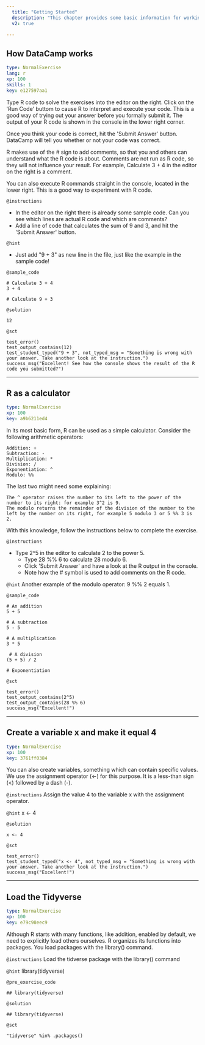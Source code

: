 ```yaml
---
  title: "Getting Started"
  description: "This chapter provides some basic information for working with R."
  v2: true

---
```

## How DataCamp works

```yaml
type: NormalExercise
lang: r
xp: 100
skills: 1
key: e127597aa1
```

Type R code to solve the exercises into the editor on the right. Click on the 'Run Code' buttom to cause R to interpret and execute your code. This is a good way of trying out your answer before you formally submit it. The output of your R code is shown in the console in the lower right corner.

Once you think your code is correct, hit the 'Submit Answer' button. DataCamp will tell you whether or not your code was correct. 

R makes use of the # sign to add comments, so that you and others can understand what the R code is about. Comments are not run as R code, so they will not influence your result. For example, Calculate 3 + 4 in the editor on the right is a comment.

You can also execute R commands straight in the console, located in the lower right. This is a good way to experiment with R code.

`@instructions`
- In the editor on the right there is already some sample code. Can you see which lines are actual R code and which are comments?
- Add a line of code that calculates the sum of 9 and 3, and hit the 'Submit Answer' button.

`@hint`
- Just add "9 + 3" as new line in the file, just like the example in the sample code!


`@sample_code`
```{r}
# Calculate 3 + 4
3 + 4

# Calculate 9 + 3
```
`@solution`
```{r}
12
```
`@sct`
```{r}
test_error()
test_output_contains(12)
test_student_typed("9 + 3", not_typed_msg = "Something is wrong with your answer. Take another look at the instruction.")
success_msg("Excellent! See how the console shows the result of the R code you submitted?")
```

---
## R as a calculator

```yaml
type: NormalExercise
xp: 100
key: a9b6211ed4
```

In its most basic form, R can be used as a simple calculator. Consider the following arithmetic operators:

    Addition: +
    Subtraction: -
    Multiplication: *
    Division: /
    Exponentiation: ^
    Modulo: %%

The last two might need some explaining:

    The ^ operator raises the number to its left to the power of the number to its right: for example 3^2 is 9.
    The modulo returns the remainder of the division of the number to the left by the number on its right, for example 5 modulo 3 or 5 %% 3 is 2.

With this knowledge, follow the instructions below to complete the exercise.

`@instructions`
- Type 2^5 in the editor to calculate 2 to the power 5.
    - Type 28 %% 6 to calculate 28 modulo 6.
    - Click 'Submit Answer' and have a look at the R output in the console.
    - Note how the # symbol is used to add comments on the R code.

`@hint`
Another example of the modulo operator: 9 %% 2 equals 1.


`@sample_code`
```{r}
# An addition
5 + 5 

# A subtraction
5 - 5 

# A multiplication
3 * 5

 # A division
(5 + 5) / 2 

# Exponentiation
```

`@sct`
```{r}
test_error()
test_output_contains(2^5)
test_output_contains(28 %% 6)
success_msg("Excellent!")
```


---
## Create a variable x and make it equal 4

```yaml
type: NormalExercise
xp: 100
key: 3761ff0384
```

You can also create variables, something which can contain specific values. We use the assignment operator (<-) for this purpose.  It is a less-than sign (<) followed by a dash (-).

`@instructions`
Assign the value 4 to the variable x with the assignment operator.

`@hint`
x <- 4



`@solution`
```{r}
x <- 4
```

`@sct`
```{r}
test_error()
test_student_typed("x <- 4", not_typed_msg = "Something is wrong with your answer. Take another look at the instruction.")
success_msg("Excellent!")
```





---
## Load the Tidyverse

```yaml
type: NormalExercise
xp: 100
key: e79c98eec9
```

Although R starts with many functions, like addition, enabled by default, we need to explicitly load others ourselves. R organizes its functions into packages. You load packages with the library() command.

`@instructions`
Load the tidverse package with the library() command

`@hint`
library(tidyverse)

`@pre_exercise_code`
```{r}
## library(tidyverse)
```

`@solution`
```{r}
## library(tidyverse)
```
`@sct`
```{r}
"tidyverse" %in% .packages()
```






